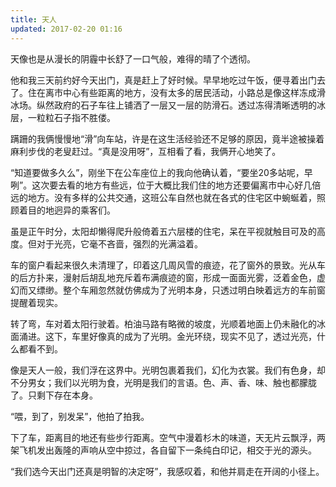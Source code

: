 ```yaml
---
title: 天人
updated: 2017-02-20 01:16
---
```


天像也是从漫长的阴霾中长舒了一口气般，难得的晴了个透彻。

他和我三天前约好今天出门，真是赶上了好时候。早早地吃过午饭，便寻着出门去了。住在离市中心有些距离的地方，没有太多的居民活动，小路总是像这样冻成滑冰场。纵然政府的石子车往上铺洒了一层又一层的防滑石。透过冻得清晰透明的冰层，一粒粒石子指不胜偻。

蹒跚的我俩慢慢地“滑”向车站，许是在这生活经验还不足够的原因，竟半途被操着麻利步伐的老叟赶过。“真是没用呀”，互相看了看，我俩开心地笑了。

“知道要做多久么”，刚坐下在公车座位上的我向他确认着，“要坐20多站呢，早咧”。这次要去看的地方有些远，位于大概比我们住的地方还要偏离市中心好几倍远的地方。没有多样的公共交通，这班公车自然也就在各式的住宅区中蜿蜒着，照顾着目的地迥异的乘客们。

虽是正午时分，太阳却懒得爬升般倚着五六层楼的住宅，呆在平视就触目可及的高度。但对于光亮，它毫不吝啬，强烈的光满溢着。

车的窗户看起来很久未清理了，印着这几周风雪的痕迹，花了窗外的景致。光从车的后方扑来，漫射后胡乱地充斥着布满痕迹的窗，形成一面面光雾，泛着金色，虚幻而又缥缈。整个车厢忽然就仿佛成为了光明本身，只透过明白映着远方的车前窗提醒着现实。

转了弯，车对着太阳行驶着。柏油马路有略微的坡度，光顺着地面上仍未融化的冰面涌进。这下，车里好像真的成为了光明。金光环绕，现实不见了，透过光亮，什么都看不到。

像是天人一般，我们浮在这界中。光明包裹着我们，幻化为衣裳。我们有色身，却不分男女；我们以光明为食，光明是我们的言语。色、声、香、味、触也都朦胧了。只剩下存在本身。

“喂，到了，别发呆”，他拍了拍我。

下了车，距离目的地还有些步行距离。空气中漫着杉木的味道，天无片云飘浮，两架飞机发出轰隆的声响从空中掠过，各自留下一条纯白印记，相交于光的源头。

“我们选今天出门还真是明智的决定呀”，我感叹着，和他并肩走在开阔的小径上。
